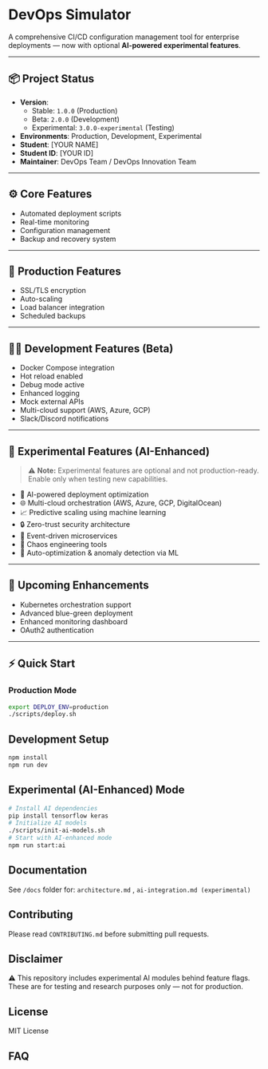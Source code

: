# DevOps Simulator

A comprehensive CI/CD configuration management tool for enterprise deployments — now with optional **AI-powered experimental features**.

---

## 📦 Project Status
- **Version**:  
  - Stable: `1.0.0` (Production)  
  - Beta: `2.0.0` (Development)  
  - Experimental: `3.0.0-experimental` (Testing)
- **Environments**: Production, Development, Experimental
- **Student**: [YOUR NAME]  
- **Student ID**: [YOUR ID]  
- **Maintainer**: DevOps Team / DevOps Innovation Team

---

## ⚙️ Core Features
- Automated deployment scripts  
- Real-time monitoring  
- Configuration management  
- Backup and recovery system  

---

## 🚀 Production Features
- SSL/TLS encryption  
- Auto-scaling  
- Load balancer integration  
- Scheduled backups  

---

## 🧑‍💻 Development Features (Beta)
- Docker Compose integration  
- Hot reload enabled  
- Debug mode active  
- Enhanced logging  
- Mock external APIs  
- Multi-cloud support (AWS, Azure, GCP)  
- Slack/Discord notifications  

---

## 🧠 Experimental Features (AI-Enhanced)
> ⚠️ **Note:** Experimental features are optional and not production-ready.  
> Enable only when testing new capabilities.

- 🤖 AI-powered deployment optimization  
- 🌐 Multi-cloud orchestration (AWS, Azure, GCP, DigitalOcean)  
- 📈 Predictive scaling using machine learning  
- 🔒 Zero-trust security architecture  
- 🌊 Event-driven microservices  
- 🎯 Chaos engineering tools  
- 🧩 Auto-optimization & anomaly detection via ML  

---

## 🧩 Upcoming Enhancements
- Kubernetes orchestration support  
- Advanced blue-green deployment  
- Enhanced monitoring dashboard  
- OAuth2 authentication  

---

## ⚡ Quick Start

### Production Mode
```bash
export DEPLOY_ENV=production
./scripts/deploy.sh
```
## Development Setup
```bash
npm install
npm run dev
```

## Experimental (AI-Enhanced) Mode
```bash
# Install AI dependencies
pip install tensorflow keras
# Initialize AI models
./scripts/init-ai-models.sh
# Start with AI-enhanced mode
npm run start:ai
```
## Documentation
See `/docs` folder for:
`architecture.md` , 
`ai-integration.md (experimental)`

## Contributing
Please read `CONTRIBUTING.md` before submitting pull requests.

## Disclaimer
⚠️ This repository includes experimental AI modules behind feature flags.
These are for testing and research purposes only — not for production.

## License
MIT License
## FAQ
